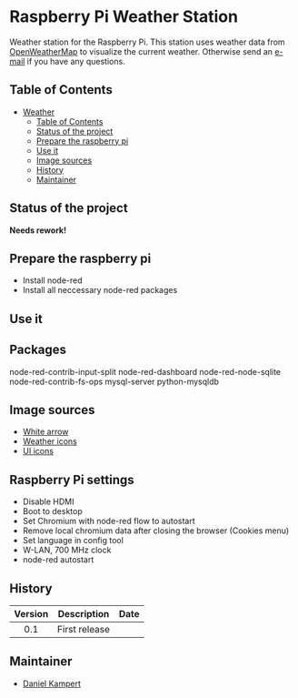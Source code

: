 # Raspberry Pi Weather Station

Weather station for the Raspberry Pi. This station uses weather data from [OpenWeatherMap](https://openweathermap.org) to visualize the current weather.
Otherwise send an [e-mail](DanielKampert@kampis-elektroecke.de) if you have any questions.

## Table of Contents

- [Weather](#weather)
    - [Table of Contents](#table-of-contents)
    - [Status of the project](#status-of-the-project)
    - [Prepare the raspberry pi](#prepare-the-raspberry-pi)
    - [Use it](#use-it)
	- [Image sources](#image-sources)
    - [History](#history)
    - [Maintainer](#maintainer)

## Status of the project

__Needs rework!__

## Prepare the raspberry pi

 - Install node-red
 - Install all neccessary node-red packages

## Use it

## Packages

node-red-contrib-input-split
node-red-dashboard
node-red-node-sqlite
node-red-contrib-fs-ops
mysql-server python-mysqldb

## Image sources

 - [White arrow](https://www.iconsdb.com/white-icons/arrow-up-8-64.html)
 - [Weather icons](https://github.com/manifestinteractive/weather-underground-icons)
 - [UI icons](https://material.io/tools/icons/?icon=delete&style=baseline)

## Raspberry Pi settings

 - Disable HDMI
 - Boot to desktop
 - Set Chromium with node-red flow to autostart
 - Remove local chromium data after closing the browser (Cookies menu)
 - Set language in config tool
 - W-LAN, 700 MHz clock
 - node-red autostart

## History

| **Version**   | **Description**                                | **Date**       |
|:---------:|:------------------------------------------:|:----------:|
| 0.1       | First release                              |            |

## Maintainer

- [Daniel Kampert](@Kampi)
